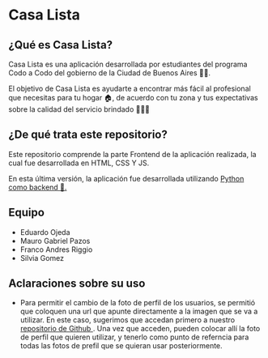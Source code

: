 # Casa Lista
## ¿Qué es Casa Lista?
Casa Lista es una aplicación desarrollada por estudiantes del programa Codo a Codo del gobierno de la Ciudad de Buenos Aires 🧑‍💻.

El objetivo de Casa Lista es ayudarte a encontrar más fácil al profesional que necesitas para tu hogar 🏠, de acuerdo con tu zona y tus expectativas sobre la calidad del servicio brindado 👩‍🏭👷

## ¿De qué trata este repositorio?
Este repositorio comprende la parte Frontend de la aplicación realizada, la cual fue desarrollada en HTML, CSS Y JS.

En esta última versión, la aplicación fue desarrollada utilizando <a href="https://github.com/FraanBat/CasaListaCaC_Backend" rel="nofollow noreferrer">Python como backend 🐍.</a>

## Equipo
- Eduardo Ojeda
- Mauro Gabriel Pazos
- Franco Andres Riggio
- Silvia Gomez

## Aclaraciones sobre su uso
- Para permitir el cambio de la foto de perfil de los usuarios, se permitió que coloquen una url que apunte directamente a la imagen que se va a utilizar. En este caso, sugerimos que accedan primero a nuestro <a href="https://github.com/FraanBat/imagenesCaC" rel="nofollow noreferrer"> repositorio de Github </a>. Una vez que acceden, pueden colocar allí la foto de perfil que quieren utilizar, y tenerlo como punto de referncia para todas las fotos de prefil que se quieran usar posteriormente.